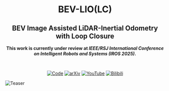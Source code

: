<div align="center">
  <h1>BEV-LIO(LC)</h1>
  <h2>BEV Image Assisted LiDAR-Inertial Odometry with Loop Closure</h2>
  <p><strong>This work is currently under review at <i>IEEE/RSJ International Conference on Intelligent Robots and Systems (IROS 2025)</i>.</strong></p>
  <br>

  [![Code](https://img.shields.io/badge/Code-GitHub-black?logo=github)](https://github.com/HxCa1/BEV-LIO-LC)
  [![arXiv](https://img.shields.io/badge/arXiv-2502.19242-b31b1b.svg)](https://arxiv.org/abs/2502.19242)
  [![YouTube](https://img.shields.io/badge/YouTube-FF0000?logo=youtube&logoColor=white)](https://www.youtube.com/watch?v=JGUbQDItF8g)
  [![Bilibili](https://img.shields.io/badge/Bilibili-00A1D6?logo=bilibili&logoColor=white)](https://www.bilibili.com/video/BV1XD9HYdE1D/?share_source=copy_web&vd_source=c68fb3638c81dd65be55db8f6d22cb6b)

</div>

![Teaser](https://github.com/snakehaihai/BEV-LIO-LC/raw/main/Figures/mapoverlay_kth_seq.gif)
